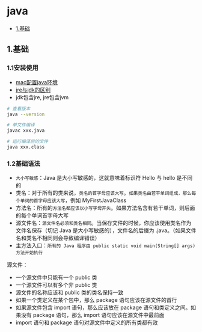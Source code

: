 # java

<!-- vim-markdown-toc Marked -->

* [1.基础](#1.基础)

<!-- vim-markdown-toc -->

## 1.基础

### 1.1安装使用

- [mac配置java环境](https://www.zhihu.com/question/29114464)
- [jre与jdk的区别](https://blog.csdn.net/zhongguomao/article/details/91347743)
- jdk包含jre, jre包含jvm

```sh
# 查看版本
java --version

# 单文件编译
javac xxx.java

# 运行编译后的文件
java xxx.class
```

### 1.2基础语法

- `大小写敏感`：Java 是大小写敏感的，这就意味着标识符 Hello 与 hello 是不同的
- 类名：对于所有的类来说，`类名的首字母应该大写`。`如果类名由若干单词组成，那么每个单词的首字母应该大写`，例如 MyFirstJavaClass
- 方法名：所有的`方法名都应该以小写字母开头`。如果方法名含有若干单词，则后面的每个单词首字母大写
- 源文件名：`源文件名必须和类名相同`。当保存文件的时候，你应该使用类名作为文件名保存（切记 Java 是大小写敏感的），文件名的后缀为 .java。（如果文件名和类名不相同则会导致编译错误）
- 主方法入口：`所有的 Java 程序由 public static void main(String[] args) 方法开始执行`

源文件：

- 一个源文件中只能有一个 public 类
- 一个源文件可以有多个非 public 类
- 源文件的名称应该和 public 类的类名保持一致
- 如果一个类定义在某个包中，那么 package 语句应该在源文件的首行
- 如果源文件包含 import 语句，那么应该放在 package 语句和类定义之间。如果没有 package 语句，那么 import 语句应该在源文件中最前面
- import 语句和 package 语句对源文件中定义的所有类都有效
